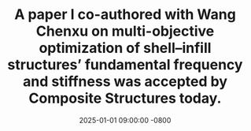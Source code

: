 ---
title: >-  
  A paper I co-authored with Wang Chenxu on multi-objective optimization of shell–infill structures’ fundamental frequency and stiffness was accepted by Composite Structures today.
date: 2025-01-01 09:00:00 -0800  
---